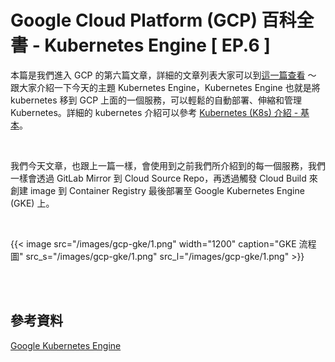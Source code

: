 # Google Cloud Platform (GCP) 百科全書  - Kubernetes Engine [ EP.6 ]


本篇是我們進入 GCP 的第六篇文章，詳細的文章列表大家可以到[這一篇查看](https://pin-yi.me/gcp-introduce/) ～ 跟大家介紹一下今天的主題 Kubernetes Engine，Kubernetes Engine 也就是將 kubernetes 移到 GCP 上面的一個服務，可以輕鬆的自動部署、伸縮和管理 Kubernetes。詳細的 kubernetes 介紹可以參考 [Kubernetes (K8s) 介紹 - 基本](https://pin-yi.me/k8s/)。

<br>

我們今天文章，也跟上一篇一樣，會使用到之前我們所介紹到的每一個服務，我們一樣會透過 GitLab Mirror 到 Cloud Source Repo，再透過觸發 Cloud Build 來創建 image 到 Container Registry 最後部署至 Google Kubernetes Engine (GKE) 上。

<br>

{{< image src="/images/gcp-gke/1.png"  width="1200" caption="GKE 流程圖" src_s="/images/gcp-gke/1.png" src_l="/images/gcp-gke/1.png" >}}

<br>		




<br>

## 參考資料


[Google Kubernetes Engine](https://cloud.google.com/kubernetes-engine)

